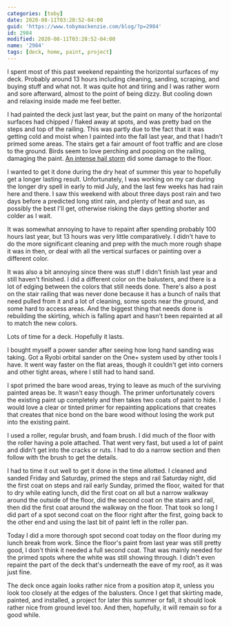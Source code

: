 ```yaml
---
categories: [toby]
date: 2020-08-11T03:28:52-04:00
guid: 'https://www.tobymackenzie.com/blog/?p=2984'
id: 2984
modified: 2020-08-11T03:28:52-04:00
name: '2984'
tags: [deck, home, paint, project]
---
```


I spent most of this past weekend repainting the horizontal surfaces of my deck.<!--more-->  Probably around 13 hours including cleaning, sanding, scraping, and buying stuff and what not.  It was quite hot and tiring and I was rather worn and sore afterward, almost to the point of being dizzy.  But cooling down and relaxing inside made me feel better.

I had painted the deck just last year, but the paint on many of the horizontal surfaces had chipped / flaked away at spots, and was pretty bad on the steps and top of the railing.  This was partly due to the fact that it was getting cold and moist when I painted into the fall last year, and that I hadn't primed some areas.  The stairs get a fair amount of foot traffic and are close to the ground.  Birds seem to love perching and pooping on the railing, damaging the paint.  [An intense hail storm](/content/blog/2020/03/29/2742.md) did some damage to the floor.

I wanted to get it done during the dry heat of summer this year to hopefully get a longer lasting result.  Unfortunately, I was working on my car during the longer dry spell in early to mid July, and the last few weeks has had rain here and there.  I saw this weekend with about three days post rain and two days before a predicted long stint rain, and plenty of heat and sun, as possibly the best I'll get, otherwise risking the days getting shorter and colder as I wait.

It was somewhat annoying to have to repaint after spending probably 100 hours last year, but 13 hours was very little comparatively.  I didn't have to do the more significant cleaning and prep with the much more rough shape it was in then, or deal with all the vertical surfaces or painting over a different color.

It was also a bit annoying since there was stuff I didn't finish last year and still haven't finished.  I did a different color on the balusters, and there is a lot of edging between the colors that still needs done.  There's also a post on the stair railing that was never done because it has a bunch of nails that need pulled from it and a lot of cleaning, some spots near the ground, and some hard to access areas.  And the biggest thing that needs done is rebuilding the skirting, which is falling apart and hasn't been repainted at all to match the new colors.

Lots of time for a deck.  Hopefully it lasts.

I bought myself a power sander after seeing how long hand sanding was taking.  Got a Ryobi orbital sander on the One+ system used by other tools I have.  It went way faster on the flat areas, though it couldn't get into corners and other tight areas, where I still had to hand sand.

I spot primed the bare wood areas, trying to leave as much of the surviving painted areas be.  It wasn't easy though.  The primer unfortunately covers the existing paint up completely and then takes two coats of paint to hide.  I would love a clear or tinted primer for repainting applications that creates that creates that nice bond on the bare wood without losing the work put into the existing paint.

I used a roller, regular brush, and foam brush.  I did much of the floor with the roller having a pole attached.  That went very fast, but used a lot of paint and didn't get into the cracks or ruts.  I had to do a narrow section and then follow with the brush to get the details.

I had to time it out well to get it done in the time allotted.  I cleaned and sanded Friday and Saturday, primed the steps and rail Saturday night, did the first coat on steps and rail early Sunday, primed the floor, waited for that to dry while eating lunch, did the first coat on all but a narrow walkway around the outside of the floor, did the second coat on the stairs and rail, then did the first coat around the walkway on the floor.  That took so long I did part of a spot second coat on the floor right after the first, going back to the other end and using the last bit of paint left in the roller pan.

Today I did a more thorough spot second coat today on the floor during my lunch break from work.  Since the floor's paint from last year was still pretty good, I don't think it needed a full second coat.  That was mainly needed for the primed spots where the white was still showing through.  I didn't even repaint the part of the deck that's underneath the eave of my roof, as it was just fine.

The deck once again looks rather nice from a position atop it, unless you look too closely at the edges of the balusters.  Once I get that skirting made, painted, and installed, a project for later this summer or fall, it should look rather nice from ground level too.  And then, hopefully, it will remain so for a good while.
